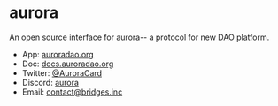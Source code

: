 # aurora

An open source interface for aurora-- a protocol for new DAO platform.

- App: [auroradao.org](https://auroradao.org/)
- Doc: [docs.auroradao.org](https://docs.auroradao.org/)
- Twitter: [@AuroraCard](https://twitter.com/AuroraCard_)
- Discord: [aurora](https://discord.gg/pf2XERH59A)
- Email: [contact@bridges.inc](mailto:contact@bridges.inc)

